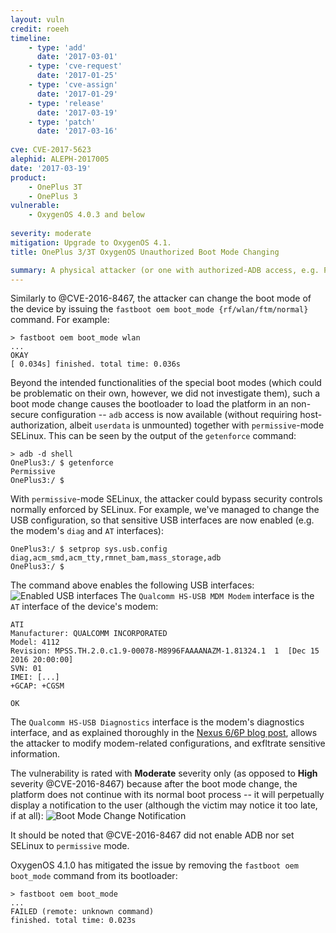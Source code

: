```yaml
---
layout: vuln
credit: roeeh
timeline:
    - type: 'add'
      date: '2017-03-01'
    - type: 'cve-request'
      date: '2017-01-25'
    - type: 'cve-assign'
      date: '2017-01-29'
    - type: 'release'
      date: '2017-03-19'
    - type: 'patch'
      date: '2017-03-16'
      
cve: CVE-2017-5623
alephid: ALEPH-2017005     
date: '2017-03-19'
product:
    - OnePlus 3T
    - OnePlus 3
vulnerable: 
    - OxygenOS 4.0.3 and below
      
severity: moderate
mitigation: Upgrade to OxygenOS 4.1. 
title: OnePlus 3/3T OxygenOS Unauthorized Boot Mode Changing

summary: A physical attacker (or one with authorized-ADB access, e.g. PC malware) can change the 'boot mode' of a locked OnePlus 3/3T device, by rebooting into `fastboot` and issuing the `fastboot oem boot_mode {rf/wlan/ftm/normal}` command. The vulnerability may allow the attacker to elevate his privileges & exfiltrate modem-related information, in contradiction to the fact that locked bootloaders MUST NOT allow any security-sensitive operation to be run. 
---
```

Similarly to @CVE-2016-8467, the attacker can change the boot mode of the device by issuing the `fastboot oem boot_mode {rf/wlan/ftm/normal}` command. For example:
```terminal
> fastboot oem boot_mode wlan
...
OKAY
[ 0.034s] finished. total time: 0.036s
```
Beyond the intended functionalities of the special boot modes (which could be problematic on their own, however, we did not investigate them), such a boot mode change causes the bootloader to load the platform in an non-secure configuration -- `adb` access is now available (without requiring host-authorization, albeit `userdata` is unmounted) together with `permissive`-mode SELinux. This can be seen by the output of the `getenforce` command:
```terminal
> adb -d shell
OnePlus3:/ $ getenforce
Permissive
OnePlus3:/ $
```
With `permissive`-mode SELinux, the attacker could bypass security controls normally enforced by SELinux. For example, we've managed to change the USB configuration, so that sensitive USB interfaces are now enabled (e.g. the modem's `diag` and `AT` interfaces):
```terminal
OnePlus3:/ $ setprop sys.usb.config diag,acm_smd,acm_tty,rmnet_bam,mass_storage,adb
OnePlus3:/ $
```
The command above enables the following USB interfaces:
![Enabled USB interfaces](/assets/img/CVE20175623USBInterfaces.png)
The `Qualcomm HS-USB MDM Modem` interface is the `AT` interface of the device's modem:
```terminal
ATI
Manufacturer: QUALCOMM INCORPORATED
Model: 4112
Revision: MPSS.TH.2.0.c1.9-00078-M8996FAAAANAZM-1.81324.1  1  [Dec 15 2016 20:00:00]
SVN: 01
IMEI: [...]
+GCAP: +CGSM

OK
```
The `Qualcomm HS-USB Diagnostics` interface is the modem's diagnostics interface, and as explained thoroughly in the [Nexus 6/6P blog post](/2017/01/05/attacking-android-custom-bootmodes/), allows the attacker to modify modem-related configurations, and exfltrate sensitive information. 

The vulnerability is rated with **Moderate** severity only (as opposed to **High** severity @CVE-2016-8467) because after the boot mode change, the platform does not continue with its normal boot process -- it will perpetually display a notification to the user (although the victim may notice it too late, if at all):
![Boot Mode Change Notification](/assets/img/CVE20175623Notification.png)

It should be noted that @CVE-2016-8467 did not enable ADB nor set SELinux to `permissive` mode.

OxygenOS 4.1.0 has mitigated the issue by removing the `fastboot oem boot_mode` command from its bootloader:
```terminal
> fastboot oem boot_mode
...
FAILED (remote: unknown command)
finished. total time: 0.023s
````
